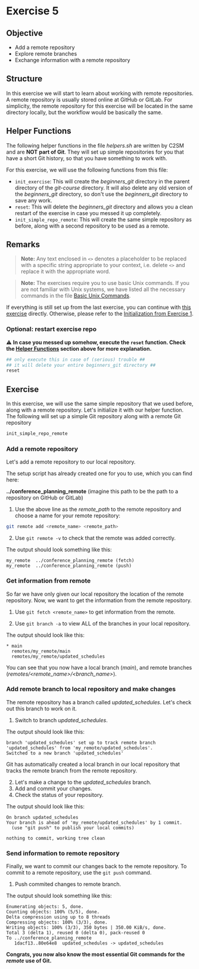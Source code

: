 # Exercise 5

## Objective
* Add a remote repository
* Explore remote branches
* Exchange information with a remote repository

## Structure
In this exercise we will start to learn about working with remote repositories. A remote repository is usually stored online at GitHub or GitLab. For simplicity, the remote repository for this exercise will be located in the same directory locally, but the workflow would be basically the same.

## Helper Functions
The following helper functions in the file *helpers.sh* are written by C2SM and are **NOT** **part of Git**. They will set up simple repositories for you that have a short Git history, so that you have something to work with.

For this exercise, we will use the following functions from this file:
   * `init_exercise`: This will create the *beginners_git* directory in the parent directory of the *git-course* directory. It will also delete any old version of the *beginners_git* directory, so don't use the *beginners_git* directory to save any work.
   * `reset`: This will delete the *beginners_git* directory and allows you a clean restart of the exercise in case you messed it up completely.
   * `init_simple_repo_remote`: This will create the same simple repository as before, along with a second repository to be used as a remote.

## Remarks   

> **Note:** Any text enclosed in `<>` denotes a placeholder to be replaced with a specific string appropriate to your context, i.e. delete `<>` and replace it with the appropriate word.

> **Note:** The exercises require you to use basic Unix commands. If you are not familiar with Unix systems, we have listed all the necessary commands in the file [Basic Unix Commands](Unix_Commands.md).

If everything is still set up from the last exercise, you can continue with [this exercise](#exercise) directly.
Otherwise, please refer to the [Initialization from Exercise 1](Exercise_1_basic_commands.md#initialization).

### Optional: restart exercise repo

⚠️ **In case you messed up somehow, execute the `reset` function. Check the [Helper Functions](#helper-functions) section above for more explanation.**

```bash
## only execute this in case of (serious) trouble ##
## it will delete your entire beginners_git directory ##
reset
```

## Exercise

In this exercise, we will use the same simple repository that we used before, along with a remote repository. Let's initialize it with our helper function. The following will set up a simple Git repository along with a remote Git repository


```bash
init_simple_repo_remote
```

### Add a remote repository

Let's add a remote repository to our local repository.  

The setup script has already created one for you to use, which you can find here: 

**../conference_planning_remote** (imagine this path to be the path to a repository on GitHub or GitLab)

1. Use the above line as the *remote_path* to the remote repository and choose a name for your remote repository:

```bash
git remote add <remote_name> <remote_path>
```

2. Use `git remote -v` to check that the remote was added correctly.

The output should look something like this:
```
my_remote  ../conference_planning_remote (fetch)
my_remote  ../conference_planning_remote (push)
```

### Get information from remote

So far we have only given our local repository the location of the remote repository. Now, we want to get the information from the remote repository.

1. Use `git fetch <remote_name>` to get information from the remote.

2. Use `git branch -a` to view ALL of the branches in your local repository.

The output should look like this:
```
* main
  remotes/my_remote/main
  remotes/my_remote/updated_schedules
```

You can see that you now have a local branch (*main*), and remote branches (*remotes/\<remote_name>/\<branch_name>*).

### Add remote branch to local repository and make changes

The remote repository has a branch called *updated_schedules*.
Let's check out this branch to work on it.  

1. Switch to branch *updated_schedules*.

The output should look like this:
```
branch 'updated_schedules' set up to track remote branch 'updated_schedules' from 'my_remote/updated_schedules'.
Switched to a new branch 'updated_schedules'
```

Git has automatically created a local branch in our local repository that tracks the remote branch from the remote repository.

2. Let's make a change to the *updated_schedules* branch.
3. Add and commit your changes.
4. Check the status of your repository.

The output should look like this:
```
On branch updated_schedules
Your branch is ahead of 'my_remote/updated_schedules' by 1 commit.
  (use "git push" to publish your local commits)

nothing to commit, working tree clean
```

### Send information to remote repository

Finally, we want to commit our changes back to the remote repository. To commit to a remote repository, use the `git push` command.

1. Push commited changes to remote branch.

The output should look something like this:
```
Enumerating objects: 5, done.
Counting objects: 100% (5/5), done.
Delta compression using up to 8 threads
Compressing objects: 100% (3/3), done.
Writing objects: 100% (3/3), 350 bytes | 350.00 KiB/s, done.
Total 3 (delta 1), reused 0 (delta 0), pack-reused 0
To ../conference_planning_remote
   1dacf13..80e64e8  updated_schedules -> updated_schedules
```

**Congrats, you now also know the most essential Git commands for the _remote_ use of Git.**